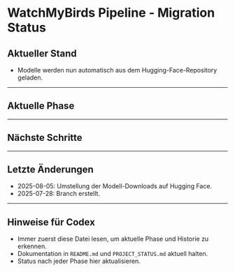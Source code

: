 # WatchMyBirds Pipeline - Migration Status

## Aktueller Stand

- Modelle werden nun automatisch aus dem Hugging-Face-Repository geladen.

---

## Aktuelle Phase

---

## Nächste Schritte

---

## Letzte Änderungen
- 2025-08-05: Umstellung der Modell-Downloads auf Hugging Face.
- 2025-07-28: Branch erstellt.

---

## Hinweise für Codex
- Immer zuerst diese Datei lesen, um aktuelle Phase und Historie zu erkennen.
- Dokumentation in `README.md` und `PROJECT_STATUS.md` aktuell halten.
- Status nach jeder Phase hier aktualisieren.
